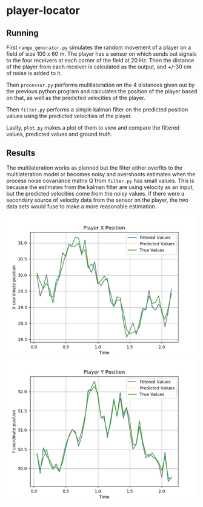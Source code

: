 # player-locator

## Running

First `range_generator.py` simulates the random movement of a player on a field of size 100 x 60 m. The player has a sensor on which sends out signals to the four receivers at each corner of the field at 20 Hz. Then the distance of the player from each receiver is calculated as the output, and +/-30 cm of noise is added to it.

Then `processor.py` performs multilateration on the 4 distances given out by the previous python program and calculates the position of the player based on that, as well as the predicted velocities of the player.

Then `filter.py` performs a simple kalman filter on the predicted position values using the predicted velocities of the player.

Lastly, `plot.py` makes a plot of them to view and compare the filtered values, predicted values and ground truth.

## Results
The multilateration works as planned but the filter either overfits to the multilateration model or becomes noisy and overshoots estimates when the process noise covariance matrix Q from `filter.py` has small values. This is because the estimates from the kalman filter are using velocity as an input, but the predicted velocities come from the noisy values. If there were a secondary source of velocity data from the sensor on the player, the two data sets would fuse to make a more reasonable estimation.

![](figures/Figure_1.png?raw=true "Player X-Axis Position")
![](figures/Figure_2.png?raw=true "Player Y-Axis Position")
